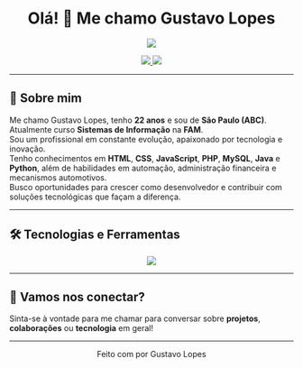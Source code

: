 <h1 align="center">Olá! 👋 Me chamo Gustavo Lopes</h1>

<p align="center">
  <img src="https://readme-typing-svg.herokuapp.com/?color=0D8ABC&size=22&center=true&vCenter=true&width=500&lines=Estudante+de+Sistemas+de+Informação;Apaixonado+por+Tecnologia+e+Inovação;Sempre+em+constante+evolução!" />
</p>

<p align="center">
  <a href="https://www.linkedin.com/in/iamgustavoti" target="_blank">
    <img src="https://img.shields.io/badge/-LinkedIn-0A66C2?style=for-the-badge&logo=linkedin&logoColor=white">
  </a>
  <a href="mailto:gustavolopesti@outlook.com">
    <img src="https://img.shields.io/badge/-Email-EA4335?style=for-the-badge&logo=gmail&logoColor=white">
  </a>
</p>

---

## 🚀 Sobre mim

Me chamo Gustavo Lopes, tenho **22 anos** e sou de **São Paulo (ABC)**.  
Atualmente curso **Sistemas de Informação** na **FAM**.  
Sou um profissional em constante evolução, apaixonado por tecnologia e inovação.  
Tenho conhecimentos em **HTML**, **CSS**, **JavaScript**, **PHP**, **MySQL**, **Java** e **Python**, além de habilidades em automação, administração financeira e mecanismos automotivos.  
Busco oportunidades para crescer como desenvolvedor e contribuir com soluções tecnológicas que façam a diferença.

---

## 🛠️ Tecnologias e Ferramentas

<p align="center">
  <img src="https://skillicons.dev/icons?i=html,css,js,php,mysql,java,python,vscode,github" />
</p>

---

## 🤝 Vamos nos conectar?

Sinta-se à vontade para me chamar para conversar sobre **projetos**, **colaborações** ou **tecnologia** em geral!

---

<p align="center">
  Feito com por Gustavo Lopes
</p>
